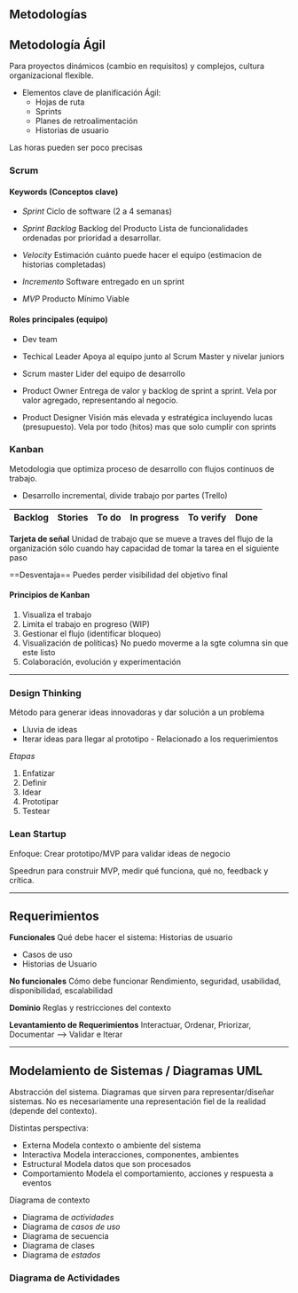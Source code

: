 
## Metodologías 

## Metodología Ágil

Para proyectos dinámicos (cambio en requisitos) y complejos, cultura organizacional flexible.

- Elementos clave de planificación Ágil:
	- Hojas de ruta
	- Sprints
	- Planes de retroalimentación
	- Historias de usuario

Las horas pueden ser poco precisas
### Scrum 

#### Keywords (Conceptos clave)

- *Sprint*
Ciclo de software (2 a 4 semanas)

- *Sprint Backlog* Backlog del Producto
Lista de funcionalidades ordenadas por prioridad a desarrollar.

- *Velocity*
Estimación cuánto puede hacer el equipo (estimacion de historias completadas)

- *Incremento*
Software entregado en un sprint

- *MVP*
Producto Mínimo Viable

#### Roles principales (equipo)

- Dev team

- Techical Leader
Apoya al equipo junto al Scrum Master y nivelar juniors

- Scrum master
	Lider del equipo de desarrollo

- Product Owner
	Entrega de valor y backlog de sprint a sprint.
	Vela por valor agregado, representando al negocio.

- Product Designer
	Visión más elevada y estratégica incluyendo lucas (presupuesto).
	Vela por todo (hitos) mas que solo cumplir con sprints
### Kanban

Metodologia que optimiza proceso de desarrollo con flujos continuos de trabajo.

- Desarrollo incremental, divide trabajo por partes (Trello)

| Backlog | Stories | To do | In progress | To verify | Done |
| ------- | ------- | ----- | ----------- | --------- | ---- |
**Tarjeta de señal**
Unidad de trabajo que se mueve a traves del flujo de la organización sólo cuando hay capacidad de tomar la tarea en el siguiente paso

==Desventaja==
Puedes perder visibilidad del objetivo final
#### Principios de Kanban

1. Visualiza el trabajo
2. Limita el trabajo en progreso (WIP)
3. Gestionar el flujo (identificar bloqueo)
4. Visualización de políticas}
No puedo moverme a la sgte columna sin que este listo
5. Colaboración, evolución y experimentación

--- 
### Design Thinking

Método para generar ideas innovadoras y dar solución a un problema

- Lluvia de ideas
- Iterar ideas para llegar al prototipo - Relacionado a los requerimientos

*Etapas*
1. Enfatizar
2. Definir
3. Idear
4. Prototipar
5. Testear
### Lean Startup

Enfoque: Crear prototipo/MVP para validar ideas de negocio

Speedrun para construir MVP, medir qué funciona, qué no, feedback y crítica.


___

## Requerimientos

**Funcionales**
Qué debe hacer el sistema: Historias de usuario

- Casos de uso
- Historias de Usuario

**No funcionales**
Cómo debe funcionar
Rendimiento, seguridad, usabilidad, disponibilidad, escalabilidad

**Dominio**
Reglas y restricciones del contexto

**Levantamiento de Requerimientos**
Interactuar, Ordenar, Priorizar, Documentar --> Validar e Iterar

___

## Modelamiento de Sistemas / Diagramas UML

Abstracción del sistema. Diagramas que sirven para representar/diseñar sistemas.
No es necesariamente una representación fiel de la realidad (depende del contexto).

Distintas perspectiva:
- Externa
	Modela contexto o ambiente del sistema
- Interactiva
	Modela interacciones, componentes, ambientes
- Estructural
	Modela datos que son procesados
- Comportamiento
	Modela el comportamiento, acciones y respuesta a eventos

 Diagrama de contexto
- Diagrama de *actividades*
- Diagrama de *casos de uso*
- Diagrama de secuencia
- Diagrama de clases
- Diagrama de *estados*


### Diagrama de Actividades